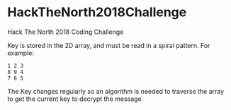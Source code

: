 # HackTheNorth2018Challenge
Hack The North 2018 Coding Challenge

Key is stored in the 2D array, and must be read in a spiral pattern.  For example:
```
1 2 3
8 9 4
7 6 5
```

The Key changes regularly so an algorithm is needed to traverse the array to get the current key to decrypt the message
